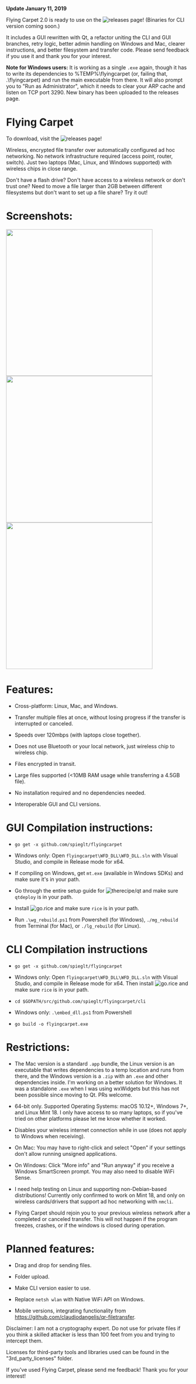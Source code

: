 **Update January 11, 2019**

Flying Carpet 2.0 is ready to use on the ![releases](https://github.com/spieglt/FlyingCarpet/releases) page! (Binaries for CLI version coming soon.)

It includes a GUI rewritten with Qt, a refactor uniting the CLI and GUI branches, retry logic, better admin handling on Windows and Mac, clearer instructions, and better filesystem and transfer code. Please send feedback if you use it and thank you for your interest.

**Note for Windows users:** It is working as a single `.exe` again, though it has to write its dependencies to %TEMP%\flyingcarpet (or, failing that, .\flyingcarpet\) and run the main executable from there. It will also prompt you to "Run as Administrator", which it needs to clear your ARP cache and listen on TCP port 3290. New binary has been uploaded to the releases page.

# Flying Carpet

To download, visit the ![releases](https://github.com/spieglt/FlyingCarpet/releases) page!

Wireless, encrypted file transfer over automatically configured ad hoc networking. No network infrastructure required (access point, router, switch). Just two laptops (Mac, Linux, and Windows supported) with wireless chips in close range.

Don't have a flash drive? Don't have access to a wireless network or don't trust one? Need to move a file larger than 2GB between different filesystems but don't want to set up a file share? Try it out!

# Screenshots:

<img src="pictures/winDemo.png" width=400> <img src="pictures/macDemo.png" width=400> <img src="pictures/linuxDemo.png" width=400> 

# Features:

+ Cross-platform: Linux, Mac, and Windows.

+ Transfer multiple files at once, without losing progress if the transfer is interrupted or canceled.

+ Speeds over 120mbps (with laptops close together).

+ Does not use Bluetooth or your local network, just wireless chip to wireless chip.

+ Files encrypted in transit.

+ Large files supported (<10MB RAM usage while transferring a 4.5GB file).

+ No installation required and no dependencies needed.

+ Interoperable GUI and CLI versions.

# GUI Compilation instructions:

+ `go get -x github.com/spieglt/flyingcarpet`

+ Windows only: Open `flyingcarpet\WFD_DLL\WFD_DLL.sln` with Visual Studio, and compile in Release mode for x64.

+ If compiling on Windows, get `mt.exe` (available in Windows SDKs) and make sure it's in your path.

+ Go through the entire setup guide for ![therecipe/qt](https://github.com/therecipe/qt/wiki/Installation) and make sure `qtdeploy` is in your path.

+ Install ![go.rice](https://github.com/GeertJohan/go.rice) and make sure `rice` is in your path.

+ Run `.\wg_rebuild.ps1` from Powershell (for Windows), `./mg_rebuild` from Terminal (for Mac), or `./lg_rebuild` (for Linux).

# CLI Compilation instructions

+ `go get -x github.com/spieglt/flyingcarpet`

+ Windows only: Open `flyingcarpet\WFD_DLL\WFD_DLL.sln` with Visual Studio, and compile in Release mode for x64. Then install ![go.rice](https://github.com/GeertJohan/go.rice) and make sure `rice` is in your path.

+ `cd $GOPATH/src/github.com/spieglt/flyingcarpet/cli`

+ Windows only: `.\embed_dll.ps1` from Powershell

+ `go build -o flyingcarpet.exe`

# Restrictions:

+ The Mac version is a standard `.app` bundle, the Linux version is an executable that writes dependencies to a temp location and runs from there, and the Windows version is a `.zip` with an `.exe` and other dependencies inside. I'm working on a better solution for Windows. It was a standalone `.exe` when I was using wxWidgets but this has not been possible since moving to Qt. PRs welcome.

+ 64-bit only. Supported Operating Systems: macOS 10.12+, Windows 7+, and Linux Mint 18. I only have access to so many laptops, so if you've tried on other platforms please let me know whether it worked. 

+ Disables your wireless internet connection while in use (does not apply to Windows when receiving).

+ On Mac: You may have to right-click and select "Open" if your settings don't allow running unsigned applications. 

+ On Windows: Click "More info" and "Run anyway" if you receive a Windows SmartScreen prompt. You may also need to disable WiFi Sense.

+ I need help testing on Linux and supporting non-Debian-based distributions! Currently only confirmed to work on Mint 18, and only on wireless cards/drivers that support ad hoc networking with `nmcli`.

+ Flying Carpet should rejoin you to your previous wireless network after a completed or canceled transfer. This will not happen if the program freezes, crashes, or if the windows is closed during operation.

# Planned features:

+ Drag and drop for sending files.

+ Folder upload.

+ Make CLI version easier to use.

+ Replace `netsh wlan` with Native WiFi API on Windows.

+ Mobile versions, integrating functionality from https://github.com/claudiodangelis/qr-filetransfer.

Disclaimer: I am not a cryptography expert. Do not use for private files if you think a skilled attacker is less than 100 feet from you and trying to intercept them.

Licenses for third-party tools and libraries used can be found in the "3rd_party_licenses" folder.

If you've used Flying Carpet, please send me feedback! Thank you for your interest!

